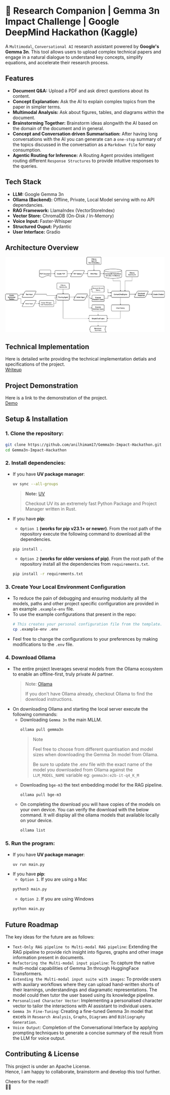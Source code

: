 # 🔬 Research Companion | Gemma 3n Impact Challenge | Google DeepMind Hackathon (Kaggle)

A `Multimodal`, `Conversational AI` research assistant powered by **Google's Gemma 3n**. This tool allows users to upload complex technical papers and engage in a natural dialogue to understand key concepts, simplify equations, and accelerate their research process.

## Features
- **Document Q&A:** Upload a PDF and ask direct questions about its content.
- **Concept Explanation:** Ask the AI to explain complex topics from the paper in simpler terms.
- **Multimodal Analysis:** Ask about figures, tables, and diagrams within the document.
- **Brainstorming Together:** Brainstorm ideas alongwith the AI based on the domain of the document and in general.
- **Concept and Conversation driven Summarisation:** After having long conversations with the AI you can generate can a `one-stop` summary of the topics discussed in the conversation as a `Markdown file` for easy consumption.
- **Agentic Routing for Inference:** A Routing Agent provides intelligent routing different `Response Structures` to provide intuitive responses to the queries.

## Tech Stack
- **LLM:** Google Gemma 3n
- **Ollama (Backend):** Offline, Private, Local Model serving with no API dependancies.
- **RAG Framework:** LlamaIndex (VectorStoreIndex)
- **Vector Store:** ChromaDB (On-Disk / In-Memory)
- **Voice Input:** Faster-Whisper
- **Structured Ouput:** Pydantic
- **User Interface:** Gradio

## Architecture Overview 
![Image of the System Architecture](./assets/SystemArch.png)

## Technical Implementation
Here is detailed write providing the technical implementation detials and specifications of the project.  
[Writeup]()

## Project Demonstration

Here is a link to the demonstration of the project.  
[Demo]()

## Setup & Installation

### 1. Clone the repository:
   ```bash
   git clone https://github.com/anilhimam17/Gemma3n-Impact-Hackathon.git
   cd Gemma3n-Impact-Hackathon
   ```
### 2. Install dependencies:
- If you have **UV package manager**: 
    ```bash
    uv sync --all-groups
    ```

    > **Note:** [UV](https://github.com/astral-sh/uv)
    >
    > Checkout UV its an extremely fast Python Package and Project Manager written in Rust.
- If you have **pip**:
    - `Option 1` **(works for pip v23.1+ or newer)**. From the root path of the repository execute the following command to download all the dependencies.
    ```bash
    pip install .
    ```
    - `Option 2` **(works for older versions of pip)**. From the root path of the repository install all the dependencies from `requirements.txt`.
    ```bash
    pip install -r requirements.txt
    ```
### 3. Create Your Local Environment Configuration
- To reduce the pain of debugging and ensuring modularity all the models, paths and other project specific configuration are provided in an example `.example-env` file.
- To use the example configurations that present in the repo:
    ```bash
    # This creates your personal configuration file from the template.
    cp .example-env .env
    ```
- Feel free to change the configurations to your preferences by making modifications to the `.env` file.
### 4. Download Ollama
- The entire project leverages several models from the Ollama ecosystem to enable an offline-first, truly private AI partner.
    > Note: [Ollama](https://ollama.com/)
    >
    > If you don't have Ollama already, checkout Ollama to find the download instructions.
- On downloading Ollama and starting the local server execute the following commands:
    - Downloading `Gemma 3n` the main MLLM.
        ```bash
        ollama pull gemma3n
        ```
        >Note
        >
        >Feel free to choose from different quantisation and model sizes when downloading the Gemma 3n model from Ollama.
        >
        >Be sure to update the .env file with the exact name of the model you downloaded from Ollama against the `LLM_MODEL_NAME` variable eg: `gemma3n:e2b-it-q4_K_M`
    - Downloading `bge-m3` the text embedding model for the RAG pipeline.
        ```bash
        ollama pull bge-m3
        ```
    - On completing the download you will have copies of the models on your own device. You can verify the download with the below command. It will display all the ollama models that available locally on your device.
        ```bash
        ollama list
        ```
### 5. Run the program:
- If you have **UV package manager**: 
    ```bash
    uv run main.py
    ```
- If you have **pip**:
    - `Option 1`. If you are using a Mac
    ```bash
    python3 main.py
    ```
    - `Option 2`. If you are using Windows
    ```bash
    python main.py
    ```

## Future Roadmap
The key ideas for the future are as follows:
- `Text-Only RAG pipeline to Multi-modal RAG pipeline`: Extending the RAG pipeline to provide rich insight into figures, graphs and other image information present in documents.
- `Refactoring the Multi-modal input pipeline`: To capture the native multi-modal capabilities of Gemma 3n through HuggingFace Transformers. 
- `Extending the Multi-modal input suite with images`: To provide users with auxilary workflows where they can upload hand-written shorts of their learnings, understandings and diagramatic representations. The model could then tutor the user based using its knowledge pipeline.
- `Personalised Character Vector`: Implementing a personalised character vector to tailor the interactions with AI assistant to individual users.
- `Gemma 3n Fine-Tuning`: Creating a fine-tuned Gemma 3n model that excels in `Research Analysis`, `Graphs`, `Diagrams` and `Bibliography Generation`.
- `Voice Output`: Completion of the Conversational Interface by applying prompting techniques to generate a concise summary of the result from the LLM for voice output.

## Contributing & License
This project is under an Apache License.  
Hence, I am happy to collaborate, brainstorm and develop this tool further.

Cheers for the read!!  
🙂🙃